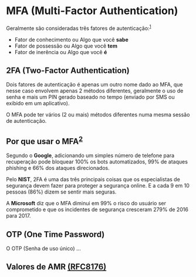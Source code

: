 # MFA (Multi-Factor Authentication)

Geralmente são consideradas três fatores de autenticação:<sup>[1]</sup>

* Fator de conhecimento ou Algo que você **sabe**
* Fator de possessão ou Algo que você **tem**
* Fator de inerência ou Algo que você **é**

## 2FA (Two-Factor Authentication)

Dois fatores de autenticação é apenas um outro nome dado ao MFA, que nesse caso envolvem apenas 2 métodos diferentes, geralmente o uso de senha e mais um PIN gerado baseado no tempo (enviado por SMS ou exibido em um aplicativo).

O MFA pode ter vários (2 ou mais) métodos diferentes numa mesma sessão de autenticação.

## Por que usar o MFA<sup>[2]</sup>

Segundo o **Google**, adicionando um simples número de telefone para recuperação pode bloquear 100% os bots automatizados, 99% de ataques phishing e 66% dos ataques direcionados.

Pelo **NIST**, 2FA é uma das três principais coisas que os especialistas de segurança devem fazer para proteger a segurança online. E a cada 9 em 10 pessoas (86%) dizem se sentir mais seguras.

A **Microsoft** diz que o MFA diminui em 99% o risco do usuário ser comprometido e que os incidentes de segurança cresceram 279% de 2016 para 2017.

## OTP (One Time Password)

O OTP (Senha de uso único) ...

## Valores de AMR [(RFC8176)](https://tools.ietf.org/html/rfc8176)

[1]: https://ldapwiki.com/wiki/Authentication%20Factor
[2]: https://ldapwiki.com/wiki/Multi-Factor%20Authentication
